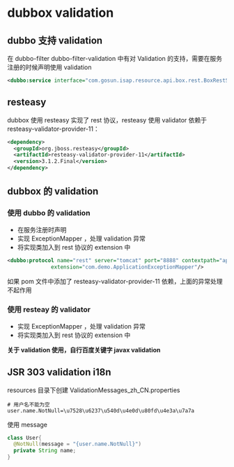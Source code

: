 # dubbox validation

## dubbo 支持 validation

在 dubbo-filter dubbo-filter-validation 中有对 Validation 的支持，需要在服务注册的时候声明使用 validation

```xml
<dubbo:service interface="com.gosun.isap.resource.api.box.rest.BoxRestService" ref="boxRestService" protocol="rest" validation="true"/>
```

## resteasy

dubbox 使用 resteasy 实现了 rest 协议，resteasy 使用 validator 依赖于 resteasy-validator-provider-11：

```xml
<dependency>
  <groupId>org.jboss.resteasy</groupId>
  <artifactId>resteasy-validator-provider-11</artifactId>
  <version>3.1.2.Final</version>
</dependency>
```

## dubbox 的 validation

### 使用 dubbo 的 validation

- 在服务注册时声明
- 实现 ExceptionMapper<ApplicationException> ，处理 validation 异常
- 将实现类加入到 rest 协议的 extension 中

```xml
<dubbo:protocol name="rest" server="tomcat" port="8888" contextpath="api/v1"
              extension="com.demo.ApplicationExceptionMapper"/>
```

如果 pom 文件中添加了 resteasy-validator-provider-11 依赖，上面的异常处理不起作用

### 使用 resteay 的 validator

- 实现 ExceptionMapper<ApplicationException> ，处理 validation 异常
- 将实现类加入到 rest 协议的 extension 中

**关于 validation 使用，自行百度关键字 javax validation**

## JSR 303 validation i18n

resources 目录下创建 ValidationMessages_zh_CN.properties
```
# 用户名不能为空
user.name.NotNull=\u7528\u6237\u540d\u4e0d\u80fd\u4e3a\u7a7a
```

使用 message
```java
class User{
  @NotNull(message = "{user.name.NotNull}")
  private String name;
}
```
